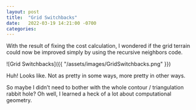 ```yaml
---
layout: post
title:  "Grid Switchbacks"
date:   2022-03-19 14:21:00 -0700
categories: 
---
```

With the result of fixing the cost calculation, I wondered if the grid terrain could now be improved simply by using the recursive neighbors code.

![Grid Switchbacks]({{ "/assets/images/GridSwitchbacks.png" }})

Huh!  Looks like.  Not as pretty in some ways, more pretty in other ways.

So maybe I didn’t need to bother with the whole contour / triangulation rabbit hole?  Oh well, I learned a heck of a lot about computational geometry.

